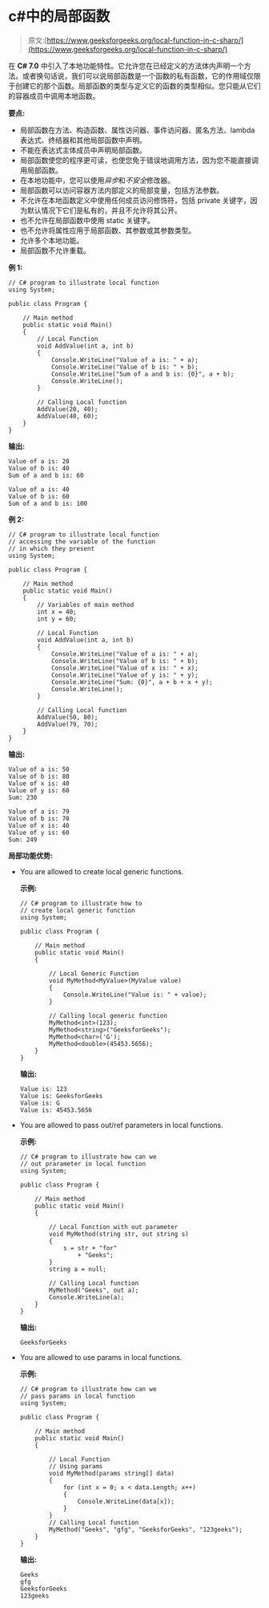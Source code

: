 # c#中的局部函数

> 原文:[https://www.geeksforgeeks.org/local-function-in-c-sharp/](https://www.geeksforgeeks.org/local-function-in-c-sharp/)

在 **C# 7.0** 中引入了本地功能特性。它允许您在已经定义的方法体内声明一个方法。或者换句话说，我们可以说局部函数是一个函数的私有函数，它的作用域仅限于创建它的那个函数。局部函数的类型与定义它的函数的类型相似。您只能从它们的容器成员中调用本地函数。

**要点:**

*   局部函数在方法、构造函数、属性访问器、事件访问器、匿名方法、lambda 表达式、终结器和其他局部函数中声明。
*   不能在表达式主体成员中声明局部函数。
*   局部函数使您的程序更可读，也使您免于错误地调用方法，因为您不能直接调用局部函数。
*   在本地功能中，您可以使用*异步*和*不安全*修改器。
*   局部函数可以访问容器方法内部定义的局部变量，包括方法参数。
*   不允许在本地函数定义中使用任何成员访问修饰符，包括 private 关键字，因为默认情况下它们是私有的，并且不允许将其公开。
*   也不允许在局部函数中使用 static 关键字。
*   也不允许将属性应用于局部函数、其参数或其参数类型。
*   允许多个本地功能。
*   局部函数不允许重载。

**例 1:**

```
// C# program to illustrate local function
using System;

public class Program {

    // Main method
    public static void Main()
    {
        // Local Function
        void AddValue(int a, int b)
        {
            Console.WriteLine("Value of a is: " + a);
            Console.WriteLine("Value of b is: " + b);
            Console.WriteLine("Sum of a and b is: {0}", a + b);
            Console.WriteLine();
        }

        // Calling Local function
        AddValue(20, 40);
        AddValue(40, 60);
    }
}
```

**输出:**

```
Value of a is: 20
Value of b is: 40
Sum of a and b is: 60

Value of a is: 40
Value of b is: 60
Sum of a and b is: 100

```

**例 2:**

```
// C# program to illustrate local function 
// accessing the variable of the function 
// in which they present
using System;

public class Program {

    // Main method
    public static void Main()
    {
        // Variables of main method
        int x = 40;
        int y = 60;

        // Local Function
        void AddValue(int a, int b)
        {
            Console.WriteLine("Value of a is: " + a);
            Console.WriteLine("Value of b is: " + b);
            Console.WriteLine("Value of x is: " + x);
            Console.WriteLine("Value of y is: " + y);
            Console.WriteLine("Sum: {0}", a + b + x + y);
            Console.WriteLine();
        }

        // Calling Local function
        AddValue(50, 80);
        AddValue(79, 70);
    }
}
```

**输出:**

```
Value of a is: 50
Value of b is: 80
Value of x is: 40
Value of y is: 60
Sum: 230

Value of a is: 79
Value of b is: 70
Value of x is: 40
Value of y is: 60
Sum: 249

```

**局部功能优势:**

*   You are allowed to create local generic functions.

    **示例:**

    ```
    // C# program to illustrate how to
    // create local generic function
    using System;

    public class Program {

        // Main method
        public static void Main()
        {

            // Local Generic Function
            void MyMethod<MyValue>(MyValue value)
            {
                Console.WriteLine("Value is: " + value);
            }

            // Calling local generic function
            MyMethod<int>(123);
            MyMethod<string>("GeeksforGeeks");
            MyMethod<char>('G');
            MyMethod<double>(45453.5656);
        }
    }
    ```

    **输出:**

    ```
    Value is: 123
    Value is: GeeksforGeeks
    Value is: G
    Value is: 45453.5656

    ```

*   You are allowed to pass out/ref parameters in local functions.

    **示例:**

    ```
    // C# program to illustrate how can we
    // out prarameter in local function
    using System;

    public class Program {

        // Main method
        public static void Main()
        {

            // Local Function with out parameter
            void MyMethod(string str, out string s)
            {
                s = str + "for"
                    + "Geeks";
            }
            string a = null;

            // Calling Local function
            MyMethod("Geeks", out a);
            Console.WriteLine(a);
        }
    }
    ```

    **输出:**

    ```
    GeeksforGeeks
    ```

*   You are allowed to use params in local functions.

    **示例:**

    ```
    // C# program to illustrate how can we
    // pass params in local function
    using System;

    public class Program {

        // Main method
        public static void Main()
        {

            // Local Function
            // Using params
            void MyMethod(params string[] data)
            {
                for (int x = 0; x < data.Length; x++) 
                {
                    Console.WriteLine(data[x]);
                }
            }
            // Calling Local function
            MyMethod("Geeks", "gfg", "GeeksforGeeks", "123geeks");
        }
    }
    ```

    **输出:**

    ```
    Geeks
    gfg
    GeeksforGeeks
    123geeks
    ```